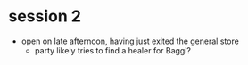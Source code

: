 # session 2

- open on late afternoon, having just exited the general store
  - party likely tries to find a healer for Baggi?